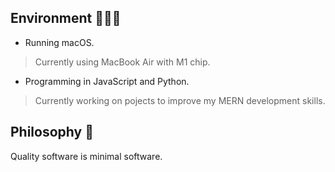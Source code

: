## Environment 👨🏻‍💻

- Running macOS.
> Currently using MacBook Air with M1 chip.

- Programming in JavaScript and Python.
> Currently working on pojects to improve my MERN development skills.

## Philosophy 📓
Quality software is minimal software.

<!--
**fathyElgazar/fathyElgazar** is a ✨ _special_ ✨ repository because its `README.md` (this file) appears on your GitHub profile.

Here are some ideas to get you started:

- 🔭 I’m currently working on ...
- 🌱 I’m currently learning ...
- 👯 I’m looking to collaborate on ...
- 🤔 I’m looking for help with ...
- 💬 Ask me about ...
- 📫 How to reach me: ...
- 😄 Pronouns: ...
- ⚡ Fun fact: ...
-->
